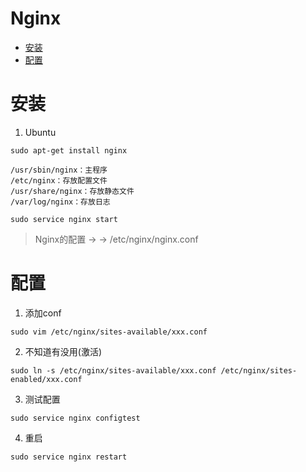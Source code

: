 # Nginx

* [安装](#安装)
* [配置](#配置)

# 安装
1. Ubuntu
```
sudo apt-get install nginx

/usr/sbin/nginx：主程序
/etc/nginx：存放配置文件
/usr/share/nginx：存放静态文件
/var/log/nginx：存放日志

sudo service nginx start
```
> Nginx的配置 → → /etc/nginx/nginx.conf

# 配置
1. 添加conf
```
sudo vim /etc/nginx/sites-available/xxx.conf
```
2. 不知道有没用(激活)
```
sudo ln -s /etc/nginx/sites-available/xxx.conf /etc/nginx/sites-enabled/xxx.conf
```
3. 测试配置
```
sudo service nginx configtest
```
4. 重启
```
sudo service nginx restart
```
